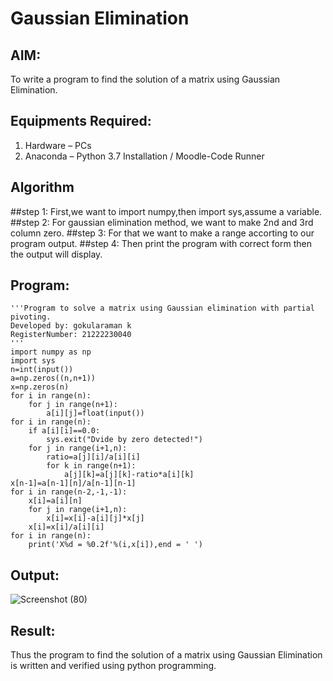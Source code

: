 # Gaussian Elimination

## AIM:
To write a program to find the solution of a matrix using Gaussian Elimination.

## Equipments Required:
1. Hardware – PCs
2. Anaconda – Python 3.7 Installation / Moodle-Code Runner

## Algorithm
##step 1:
First,we want to import numpy,then import sys,assume a variable.
##step 2:
For gaussian elimination method, we want to make 2nd and 3rd column zero.
##step 3:
For that we want to make a range accorting to our program output.
##step 4:
Then print the program with correct form then the output will display.

## Program:
```
'''Program to solve a matrix using Gaussian elimination with partial pivoting.
Developed by: gokularaman k
RegisterNumber: 21222230040
'''
import numpy as np
import sys
n=int(input())
a=np.zeros((n,n+1))
x=np.zeros(n)
for i in range(n):
    for j in range(n+1):
        a[i][j]=float(input())
for i in range(n):
    if a[i][i]==0.0:
        sys.exit("Dvide by zero detected!")
    for j in range(i+1,n):
        ratio=a[j][i]/a[i][i]
        for k in range(n+1):
            a[j][k]=a[j][k]-ratio*a[i][k]
x[n-1]=a[n-1][n]/a[n-1][n-1]
for i in range(n-2,-1,-1):
    x[i]=a[i][n]
    for j in range(i+1,n):
        x[i]=x[i]-a[i][j]*x[j]
    x[i]=x[i]/a[i][i]
for i in range(n):
    print('X%d = %0.2f'%(i,x[i]),end = ' ')
```

## Output:
![Screenshot (80)](https://github.com/Gokulanbazhagan/Gaussian/assets/119518996/6009017a-58f1-4956-bf1f-1e4f91ff8ed6)



## Result:
Thus the program to find the solution of a matrix using Gaussian Elimination is written and verified using python programming.

